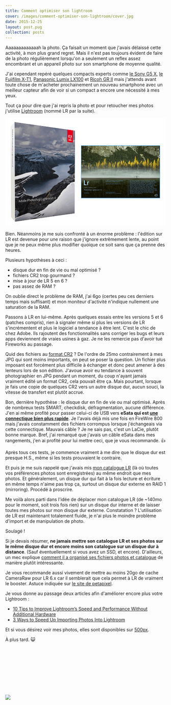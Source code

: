 ```yaml
---
title: Comment optimiser son lightroom
cover: /images/comment-optimiser-son-lightroom/cover.jpg
date: 2015-12-25
layout: post.pug
collection: posts
---
```


Aaaaaaaaaaaaah la photo. Ça faisait un moment que j'avais délaissé cette activité, à mon plus grand regret. Mais il n'est pas toujours évident de faire de la photo régulièrement lorsqu'on a seulement un reflex assez encombrant et un appareil photo sur son smartphone de moyenne qualité.

J'ai cependant repéré quelques compacts experts comme [le Sony G5 X](http://www.tomsguide.fr/actualite/canon-powershot-g5-x,48779.html), [le Fujifilm X-T1](http://www.lesnumeriques.com/appareil-photo-numerique/fujifilm-x-t1-p19220/test.html), [Panasonic Lumix LX100](http://www.lesnumeriques.com/appareil-photo-numerique/panasonic-lumix-lx100-p21696/test.html) et [Ricoh GR II](http://www.lesnumeriques.com/appareil-photo-numerique/ricoh-gr-ii-p26987/test.html) mais j'attends avant toute chose de m'acheter prochainement un nouveau smartphone avec un meilleur capteur afin de voir si un compact a encore une nécessité à mes yeux.

Tout ça pour dire que j'ai repris la photo et pour retoucher mes photos j'utilise [Lightroom](http://www.adobe.com/products/photoshop-lightroom.html) (nommé LR par la suite).

![](/images/comment-optimiser-son-lightroom/lightroom.png)

Bien. Néanmoins je me suis confronté à un énorme problème : l'édition sur LR est devenue pour une raison que j'ignore extrêmement lente, au point que je ne peux même plus modifier quoique ce soit sans que ça prenne des heures.

Plusieurs hypothèses à ceci :

- disque dur en fin de vie ou mal optimisé ?
- fichiers CR2 trop gourmand ?
- mise à jour de LR 5 en 6 ?
- pas assez de RAM ?

On oublie direct le problème de RAM, j'ai 6go (certes peu ces derniers temps mais suffisant) et mon moniteur d'activité n'indique nullement une saturation de la RAM.

Passons à LR en lui-même. Après quelques essais entre les versions 5 et 6 (patches compris), rien à signaler même si plus les versions de LR s'incrémentent et plus le logiciel a tendance à être lent. C'est le chic de chez Adobe. Ils rajoutent des fonctionnalités sans corriger les bugs et leurs apps deviennent de vraies usines à gaz. Je ne les remercie pas d'avoir tué Fireworks au passage.

Quid des fichiers au [format CR2](https://fr.wikipedia.org/wiki/RAW_%28format_d'image%29) ? De l'ordre de 25mo contrairement à mes JPG qui sont moins importants, on peut se poser la question. Un fichier plus imposant est forcément plus difficile à échanger et donc peut amener à des lenteurs lors de son édition. J'avoue avoir eu tendance à souvent photographier en JPG pendant un moment, du coup n'ayant jamais vraiment édité un format CR2, cela pouvait être ça. Mais pourtant, lorsque je fais une copie de quelques CR2 vers un autre disque dur, aucun souci, la vitesse de transfert est plutôt accrue.

Bon, dernière hypothèse : le disque dur en fin de vie ou mal optimisé. Après de nombreux tests SMART, checkdisk, défragmentation, aucune différence. J'en ai même profité pour passer celui-ci de USB vers **eSata qui est [une connectique bien plus rapide](https://en.wikipedia.org/wiki/List_of_device_bit_rates#Peripheral)**. Je l'avais déjà mis une fois en FireWire 800 mais j'avais constamment des fichiers corrompus lorsque j'échangeais via cette connectique. Mauvais câble ? Je ne sais pas, c'est un LaCie, plutôt bonne marque. Bref, j'ai remarqué que j'avais un câble eSata dans mes rangements, j'en ai profité pour lui mettre ceci, que je vous recommande. 👍

Après tous ces tests, je commence vraiment à me dire que le disque dur est presque H.S., même si les tests prouvaient le contraire.

Et puis je me suis rappelé que j'avais mis [mon catalogue LR](https://helpx.adobe.com/fr/lightroom/help/lightroom-catalog-basics.html) (là où toutes vos préférences photos sont enregistrées) au même endroit que mes photos. Et généralement, un disque dur qui fait à la fois lecture et écriture en même temps n'aime pas trop ça, surtout un disque dur externe en RAID 1 (mirroring). Procédé à proscrire.

Me voilà alors parti dans l'idée de déplacer mon catalogue LR (de ~140mo pour le moment, soit trois fois rien) sur un disque dur interne et de laisser toutes mes photos sur mon disque dur externe. Constatation ? L'utilisation de LR est maintenant totalement fluide, je n'ai plus le moindre problème d'import et de manipulation de photo.

Soulagé !

Si je devais résumer, **ne jamais mettre son catalogue LR et ses photos sur le même disque dur et encore moins son catalogue sur un disque dur à distance**. (Sauf éventuellement si vous avez un SSD, et encore). D'ailleurs, un mec explique [comment il a organisé ses fichiers photos et catalogue](http://www.duncanfawkes.com/using-lightroom-nas/) de manière plutôt intéressante.

Je vous recommande aussi vivement de mettre au moins 20go de cache CameraRaw pour LR 6.x car il semblerait que cela permet à LR de vraiment le booster. Astuce indiquée sur [le site de petapixel](http://petapixel.com/2015/10/28/lightroom-slow-try-setting-a-huge-cache-size/).

Je vous donne au passage deux articles afin d'améliorer encore plus votre Lightroom :

- [10 Tips to Improve Lightroom’s Speed and Performance Without Additional Hardware](http://digital-photography-school.com/10-tips-to-improve-lightrooms-speed-and-performance-without-additional-hardware/)
- [3 Ways to Speed Up Importing Photos Into Lightroom](http://lightroomtricks.com/lightroom-tips-ways-speed-importing-images)

Et si vous désirez voir mes photos, elles sont disponibles sur [500px](http://500px.kud.io/).

À plus tard. 😺

<img style="width: 50%; margin: auto; margin-top: 150px;" src="http://i.giphy.com/Gma7Nu5lWOAQE.gif">
